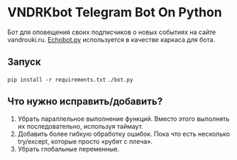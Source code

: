 # VNDRKbot Telegram Bot On Python

Бот для оповещения своих подписчиков о новых событиях на сайте vandrouki.ru. [Echobot.py](https://github.com/python-telegram-bot/python-telegram-bot/blob/master/examples/legacy/echobot.py) используется в качестве каркаса для бота.

## Запуск
`pip install -r requirements.txt` 
`./bot.py` 

## Что нужно исправить/добавить?
1. Убрать параллельное выполнение функций. Вместо этого выполнять их последовательно, используя таймаут.
2. Добавить более гибкую обработку ошибок. Пока что есть несколько try/except, которые просто «рубят с плеча».
3. Убрать глобальные переменные.
